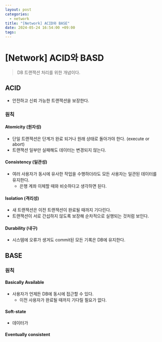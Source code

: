 ```yaml
---
layout: post
categories:
  - network
title: "[Network] ACID와 BASE"
date: 2024-05-24 16:54:00 +09:00
tags:
---
```

# \[Network] ACID와 BASD

>DB 트랜잭션 처리를 위한 개념이다.

## ACID

- 안전하고 신뢰 가능한 트랜잭션을 보장한다.

### 원칙

#### Atomicity (원자성)

- 단일 트랜잭션은 단계가 완료 되거나 원래 상태로 돌아가야 한다. (execute or abort)
- 트랜잭션 일부만 실패해도 데이터는 변경되지 않는다.

#### Consistency (일관성)

- 여러 사용자가 동시에 유사한 작업을 수행하더라도 모든 사용자는 일관된 데이터를 유지한다.
	- 은행 계좌 이체할 때와 비슷하다고 생각하면 된다.

#### Isolation (격리성)

- 새 트랜잭션은 이전 트랜잭션이 완료될 때까지 기다린다.
- 트랜잭션이 서로 간섭하지 않도록 보장해 순차적으로 실행되는 것처럼 보인다.

#### Durability (내구)

- 시스템에 오류가 생겨도 commit된 모든 기록은 DB에 유지한다.

## BASE

### 원칙

#### Basically Available

- 사용자가 언제든 DB에 동시에 접근할 수 있다.
	- 이전 사용자가 완료될 때까지 기다릴 필요가 없다.

#### Soft-state

- 데이터가

#### Eventually consistent